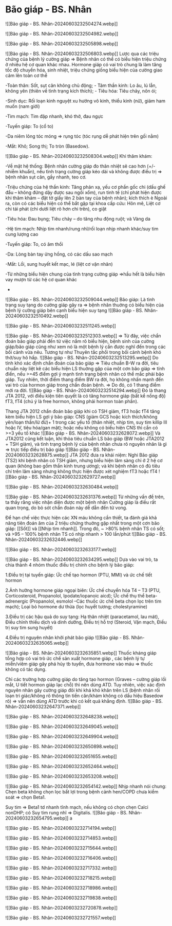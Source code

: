 # Bão giáp - BS. Nhân

![[Bão giáp - BS. Nhân-20240603232504274.webp]]

![[Bão giáp - BS. Nhân-20240603232504982.webp]]

![[Bão giáp - BS. Nhân-20240603232505898.webp]]

![[Bão giáp - BS. Nhân-20240603232506803.webp]]
Lược qua các triệu chứng của bệnh lý cường giáp => Bệnh nhân có thể có biểu hiện triệu chứng ở nhiều hệ cơ quan khác nhau. Hormone giáp có vai trò chung là làm tăng tốc độ chuyển hóa, sinh nhiệt, triệu chứng giống biểu hiện của cường giao cảm lên toàn cơ thể

-Toàn thân: Sốt, sụt cân không chủ động; - Tâm thần kinh: Lo âu, lú lẫn, không yên (thiên về tình trạng kích thích); - Tiêu hóa: Tiêu chảy, nôn ói;

-Sinh dục: Rối loạn kinh nguyệt xu hướng vô kinh, thiểu kinh (nữ), giảm ham muốn (nam giới)

-Tim mạch: Tim đập nhanh, khó thở, đau ngực

-Tuyến giáp: To (cổ to)

-Da niêm lông tóc móng => rụng tóc (tóc rụng dễ phát hiện trên gối nằm)

-Mắt: Khô; Song thị; To tròn (Basedow).

![[Bão giáp - BS. Nhân-20240603232508304.webp]]
Khi thăm khám:

-Về mặt hệ thống: Bệnh nhân cường giáp đo thân nhiệt sẽ cao hơn (+/-  nhiễm khuẩn), nếu tình trạng cường giáp kéo dài và không được điều trị => bệnh nhân sụt cân, gầy nhanh, teo cơ.

-Triệu chứng của hệ thần kinh: Tăng phản xạ, yếu cơ phần gốc chi (dấu ghế đẩu – không đứng dậy được sau ngồi xổm), run tinh tế (chỉ phát hiện được khi thăm khám – đặt tờ giấy lên 2 bàn tay của bệnh nhân); kích thích è Ngoài ra, còn có các biểu hiện có thể bắt gặp tại khoa cấp cứu: Hôn mê, Liệt cơ chi tái phát (chi dưới liệt rõ hơn chi trên), co giật

-Tiêu hóa: Đau bụng; Tiêu chảy – do tăng nhu động ruột; và Vàng da

-Hệ tim mạch: Nhịp tim nhanh/rung nhĩ/rối loạn nhịp nhanh khác/suy tim cung lượng cao

-Tuyến giáp: To, có âm thổi

-Da: Lòng bàn tay ửng hồng, có các dấu sao mạch

-Mắt: Lồi, sung huyết kết mạc, lé (liệt cơ vận nhãn)

-Từ những biểu hiện chung của tình trạng cường giáp =>hầu hết là biểu hiện vay mượn từ các hệ cơ quan khác

-

![[Bão giáp - BS. Nhân-20240603232509044.webp]]
Bão giáp: Là tình trạng suy tạng do cường giáp gây ra => bệnh nhân thuờng có biểu hiện của bệnh lý cường giáp bên cạnh biểu hiện suy tạng
![[Bão giáp - BS. Nhân-20240603232510492.webp]]

![[Bão giáp - BS. Nhân-20240603232511245.webp]]

![[Bão giáp - BS. Nhân-20240603232512303.webp]]
=> Từ đây, việc chẩn đoán bão giáp phải đến từ việc nắm rõ biểu hiện, bệnh sinh của cường giáp/bão giáp cũng như xem nó là một bệnh lý cần được nghĩ đến trong các bối cảnh vừa nêu. Tương tự như Thuyên tắc phổi trong bối cảnh bệnh khó thở/suy hô hấp.
![[Bão giáp - BS. Nhân-20240603232513295.webp]]
Do tính khó xác định chẩn đoán của bão giáp => Tiêu chuẩn B-W ra đời, tiêu chuẩn này liệt kê các biểu hiện LS thuờng gặp của một cơn bão giáp => tính điển, nếu >=45 điểm gợi ý mạnh tình trạng bệnh nhân có thể mắc phải bão giáp. Tuy nhiên, thời điểm thang điểm BW ra đời, họ không nhấn mạnh đến vai trò của hormon giáp trong chẩn đoán bệnh. => Do đó, có 1 thang điểm mới ra đời.
![[Bão giáp - BS. Nhân-20240603232514294.webp]]
Đó là thang JTA 2012, với điều kiện tiên quyết là có tăng hormone giáp (bất kể nồng độ) fT3, fT4 (chú ý là free hormon, không phải hormon toàn phần).

Thang JTA 2012 chẩn đoán bão giáp khi có TSH giảm, fT3 hoặc fT4 tăng kèm biểu hiện LS gợi ý bão giáp: CNS (giảm GCS hoặc kích thích/không yên/loạn thần/lừ đừ)+ 1 trong các yếu tố (thân nhiệt, nhịp tim, suy tim killip III hoặc IV, tiêu hóa/gan mật); hoặc nếu không có biểu hiện CNS thì cần có >=3 yếu tố khác
![[Bão giáp - BS. Nhân-20240603232628072.webp]]
Và JTA2012 cũng kết luận, khi thỏa tiêu chuẩn LS bão giáp (BW hoặc JTA2012 + TSH giảm), và tình trạng bệnh lý của bệnh nhân chưa rõ nguyên nhân là gì => trực tiếp điều trị bão giáp
![[Bão giáp - BS. Nhân-20240603232628875.webp]]
JTA 2012 đưa ra khái niệm: Nghi Bão giáp (TS2) khi bệnh nhân có TSH giảm, nhưng biểu hiện lâm sàng chỉ ở 2 hệ cơ quan (không bao gồm thần kinh trung ương); và khi bệnh nhân có đủ tiêu chí trên lâm sàng nhưng không thực hiện được xét nghiệm fT3 hoặc fT4
![[Bão giáp - BS. Nhân-20240603232629727.webp]]

![[Bão giáp - BS. Nhân-20240603232630484.webp]]

![[Bão giáp - BS. Nhân-20240603232631376.webp]]
Từ những vấn đề trên, ta thấy rằng việc nhận diện được một bệnh nhân Cường giáp là điều rất quan trọng, do bỏ sót chẩn đoán này dễ dẫn đến tử vong.

Để hạn chế việc thực hiện các XN máu không cần thiết, ta đánh giá khả năng tiên đoán âm của 2 triệu chứng thuờng gặp nhất trong một cơn bão giáp: [[Sốt]] và [[Nhịp tim nhanh]]. Trong đó, ~ >80% bệnh nhân TS có sốt; và >95 – 100% bệnh nhân TS có nhịp nhanh > 100 lần/phút
![[Bão giáp - BS. Nhân-20240603232632446.webp]]

![[Bão giáp - BS. Nhân-20240603232633177.webp]]

![[Bão giáp - BS. Nhân-20240603232634295.webp]]
Dựa vào vai trò, ta chia thành 4 nhóm thuốc điều trị chính cho bệnh lý bão giáp:

1.Điều trị tại tuyến giáp: Ức chế tạo hormon (PTU, MMI) và ức chế tiết hormon

2.Ảnh hưởng hormone giáp ngọại biên: Ức chế chuyển hóa T4 – T3 (PTU, Corticosteroid, Propanolol, Ipodate/iopanoic aicd); Ức chế thụ thể beta-adrenergic (Propanolol, esmolol –Các thuốc ức chế beta chọn lọc trên tim mạch); Loại bỏ hormone dư thừa (lọc huyết tương; cholestyramine)

3.Điều trị các hậu quả do suy tạng: Hạ thân nhiệt (paracetamol, lau mát), Điều chỉnh thiếu dịch và dinh dưỡng, Điều trị hỗ trợ (Steroid, Vận mạch, Điều trị suy tim sung huyết)

4.Điều trị nguyên nhân khởi phát bão giáp
![[Bão giáp - BS. Nhân-20240603232635065.webp]]

![[Bão giáp - BS. Nhân-20240603232635851.webp]]
Thuốc kháng giáp tổng hợp có vai trò ức chế sản xuất hormone giáp , các bệnh lý tự miễn/viêm giáp gây phá hủy tb tuyến, đưa hormone vào máu => thuốc không có tác dụng.

Chỉ các trường hợp cường giáp do tăng tạo hormon (Graves – cường giáp lồi mắt, U tiết hormon giáp lạc chỗ) thì nên dùng ATD. Tuy nhiên, việc xác định nguyên nhân gây cường giáp đôi khi khá khó khăn trên LS (bệnh nhân rối loạn tri giác/không rõ thông tin tiền căn/khám không có dấu hiệu Basedow rõ) => vẫn nên dùng ATD trước khi có kết quả khẳng định.
![[Bão giáp - BS. Nhân-20240603232647371.webp]]

![[Bão giáp - BS. Nhân-20240603232648238.webp]]

![[Bão giáp - BS. Nhân-20240603232649045.webp]]

![[Bão giáp - BS. Nhân-20240603232649904.webp]]

![[Bão giáp - BS. Nhân-20240603232650898.webp]]

![[Bão giáp - BS. Nhân-20240603232651655.webp]]

![[Bão giáp - BS. Nhân-20240603232652464.webp]]

![[Bão giáp - BS. Nhân-20240603232653208.webp]]

![[Bão giáp - BS. Nhân-20240603232654142.webp]]
Nhịp nhanh nói chung: Chẹn beta không chọn lọc bất lợi trong bệnh cảnh hen/COPD chưa kiểm soát => chọn Beta1.

Suy tim => Beta1 td nhanh tĩnh mạch, nếu không có chọn chẹn Calci nonDHP; có Suy tim rung nhĩ => Digitalis.
![[Bão giáp - BS. Nhân-20240603232654795.webp]]
a

![[Bão giáp - BS. Nhân-20240603232714194.webp]]

![[Bão giáp - BS. Nhân-20240603232714853.webp]]

![[Bão giáp - BS. Nhân-20240603232715644.webp]]

![[Bão giáp - BS. Nhân-20240603232716406.webp]]

![[Bão giáp - BS. Nhân-20240603232717332.webp]]

![[Bão giáp - BS. Nhân-20240603232718215.webp]]

![[Bão giáp - BS. Nhân-20240603232718986.webp]]

![[Bão giáp - BS. Nhân-20240603232719838.webp]]

![[Bão giáp - BS. Nhân-20240603232720878.webp]]

![[Bão giáp - BS. Nhân-20240603232721557.webp]]
